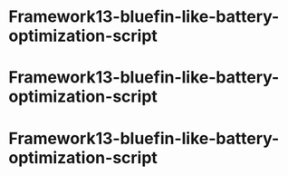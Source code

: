 # Framework13-bluefin-like-battery-optimization-script
# Framework13-bluefin-like-battery-optimization-script
# Framework13-bluefin-like-battery-optimization-script
